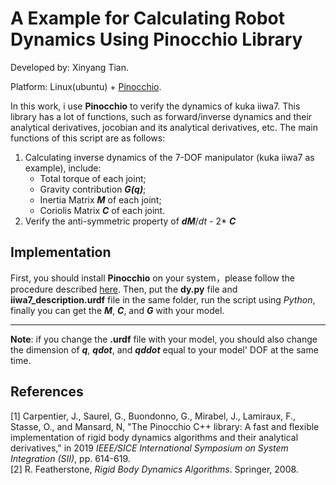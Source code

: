 # A Example for Calculating Robot Dynamics Using **Pinocchio** Library
Developed by: Xinyang Tian.

Platform: Linux(ubuntu) + [Pinocchio](https://github.com/stack-of-tasks/pinocchio).

In this work, i use **Pinocchio** to verify the dynamics of kuka iiwa7. This library has a lot of functions, such as forward/inverse dynamics and their analytical derivatives, jocobian and its analytical derivatives, etc. The main functions of this script are as follows:
1. Calculating inverse dynamics of the 7-DOF manipulator (kuka iiwa7 as example), include:
    - Total torque of each joint;
    - Gravity contribution ***G(q)***;
    - Inertia Matrix ***M*** of each joint;
    - Coriolis Matrix ***C*** of each joint.
2. Verify the anti-symmetric property of ***dM***/*dt* - 2* ***C***

## Implementation 

First, you should install **Pinocchio** on your system，please follow the procedure described [here](https://stack-of-tasks.github.io/pinocchio/download.html). Then, put the **dy.py** file and **iiwa7_description.urdf** file in the same folder, run the script using *Python*, finally you can get the ***M***, ***C***, and ***G*** with your model.   
- - -
**Note**: if you change the **.urdf** file with your model, you should also change the dimension of ***q***, ***qdot***, and ***qddot*** equal to your model' DOF at the same time. 

## References
[1] Carpentier, J., Saurel, G., Buondonno, G., Mirabel, J., Lamiraux, F., Stasse, O., and Mansard, N, "The Pinocchio C++ library: A fast and flexible implementation of rigid body dynamics algorithms and their analytical derivatives," in 2019 *IEEE/SICE International Symposium on System Integration (SII)*, pp. 614-619.   
[2] R. Featherstone, *Rigid Body Dynamics Algorithms*. Springer, 2008.
